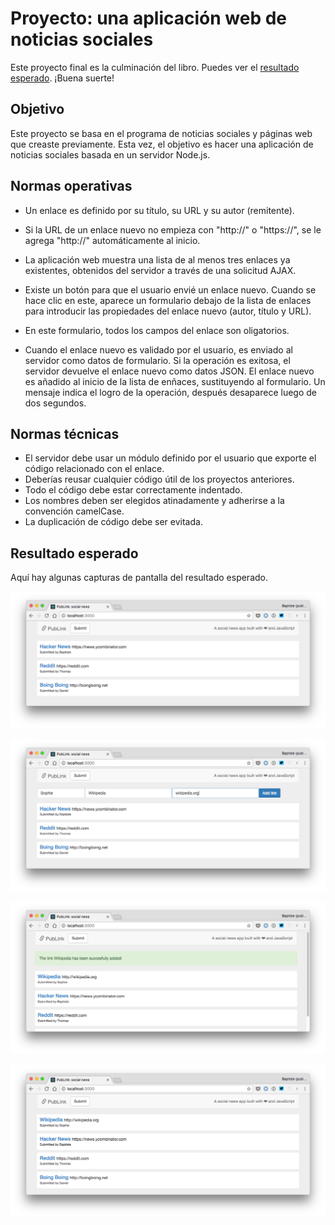 # Proyecto: una aplicación web de noticias sociales

Este proyecto final es la culminación del libro. Puedes ver el [resultado esperado](https://thejsway-publink.herokuapp.com). ¡Buena suerte!

## Objetivo

Este proyecto se basa en el programa de noticias sociales y páginas web que creaste previamente. Esta vez, el objetivo es hacer una aplicación de noticias sociales basada en un servidor Node.js.

## Normas operativas

* Un enlace es definido por su título, su URL y su autor (remitente).
* Si la URL de un enlace nuevo no empieza con "http://" o "https://", se le agrega "http://" automáticamente al inicio.
* La aplicación web muestra una lista de al menos tres enlaces ya existentes, obtenidos del servidor a través de una solicitud AJAX.
* Existe un botón para que el usuario envié un enlace nuevo. Cuando se hace clic en este, aparece un formulario debajo de la lista de enlaces para introducir las propiedades del enlace nuevo (autor, título y URL).
* En este formulario, todos los campos del enlace son oligatorios.

* Cuando el enlace nuevo es validado por el usuario, es enviado al servidor como datos de formulario. Si la operación es exitosa, el servidor devuelve el enlace nuevo como datos JSON. El enlace nuevo es añadido al inicio de la lista de enñaces, sustituyendo al formulario. Un mensaje indica el logro de la operación, después desaparece luego de dos segundos.

## Normas técnicas

* El servidor debe usar un módulo definido por el usuario que exporte el código relacionado con el enlace.
* Deberías reusar cualquier código útil de los proyectos anteriores.
* Todo el código debe estar correctamente indentado.
* Los nombres deben ser elegidos atinadamente y adherirse a la convención camelCase.
* La duplicación de código debe ser evitada.

## Resultado esperado

Aquí hay algunas capturas de pantalla del resultado esperado.

![Lista de enlaces](images/chapter26-01.png)

![Enviar un enlace nuevo](images/chapter26-02.png)

![Mensaje de logro después de agregar un enlace nuevo](images/chapter26-03.png)

![Lista de enlaces actualizada](images/chapter26-04.png)

